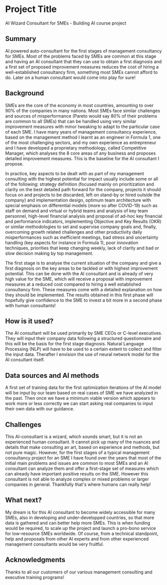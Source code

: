 <!-- This is the markdown template for the final project of the Building AI course, 
created by Reaktor Innovations and University of Helsinki. 
Copy the template, paste it to your GitHub README and edit! -->

# Project Title

AI Wizard Consultant for SMEs - Building AI course project

## Summary

AI powered auto-consultant for the first stages of management consultancy for SMEs. Most of the problems faced by SMEs are common at this stage and having an AI consultant that they can use to obtain a first diagnosis and a first set of proposed improvement measures reduces the cost of hiring a well-established consultancy firm, something most SMEs cannot afford to do. Later on a human consultant would come into play for sure! 


## Background

SMEs are the core of the economy in most countries, amounting to over 90% of the companies in many nations. Most SMEs face similar challenges and sources of misperformance (Pareto would say 80% of their problems are common to all SMEs) that can be handled using very similar improvement measures with minor tweaking to adapt to the particular case of each SME. I have many years of management consultancy experience, based on the management method I learnt as an engineer in Formula 1, one of the most challenging sectors, and my own experience as entrepreneur and I have developed a proprietary methodology, called Competitive Manager, which analyses the 8 core areas of any business and proposes detailed improvement measures. This is the baseline for the AI consultant I propose. 

In practice, key aspects to be dealt with as part of my management consulting with the highest potential for impact usually include some or all of the following: strategy definition (focused mainly on prioritization and clarity on the best detailed path forward for the company, projects it should focus on and projects to be discarded, left on stand-by or hired outside the company) and implementation design, optimum team architecture with special emphasis on differential models (more so after COVID-19) such as staff on demand and virtual or hybrid teams and analysis of key team personnel, high-level financial analysis and proposal of ad-hoc key financial and performance indicators, implementing Objective and Key Results (OKR) or similar methodologies to set and supervise company goals and, finally, overcoming growth related challenges and other productivity daily misperformances such as inefficient meetings, bad stress and uncertainty handling (key aspects for instance in Formula 1), poor innovation techniques, priorities that keep changing weekly, lack of clarity and bad or slow decision making by top management. 

The first stage is to analyse the current situation of the company and give a first diagnosis on the key areas to be tackled or with highest improvement potential. This can be done with the AI consultant and is already of very high value for the SME, which will receive a proposal with improvement measures at a reduced cost compared to hiring a well established consultancy firm. These measures come with a detailed explanation on how they should be implemented. The results obtained in this first phase will hopefully give confidence to the SME to invest a bit more in a second phase with human consultants!


## How is it used?

The AI consultant will be used primarily by SME CEOs or C-level executives. They will input their company data following a structured questionnaire and this will be the basis for the first stage diagnosis. Natural Language Processing (NLP) will have to be used to a certain extent to collect and filter the input data. Therafter I envision the use of neural network model for the AI consultant itself.

## Data sources and AI methods

A first set of training data for the first optimization iterations of the AI model will be input by our team based on real cases of SME we have analyzed in the past.
Then once we have a minimum viable version which appears to work more or less correctly we can start asking real companies to input their own data with our guidance.


## Challenges

This AI-consultant is a wizard, which sounds smart, but it is not an experienced human consultant. It cannot pick up many of the nuances and details that make consulting an art, based on experience and methods, but not pure magic. However, for the first stages of a typical management consultancy project for an SME I have found over the years that most of the initial main problems and issues are common to most SMEs and an AI consultant can analyze them and offer a first-stage set of measures which can already have important positive results on the SME. However this consultant is not able to analyze complex or mixed problems or larger companies in general. Thankfully that's where humans can really help! 

## What next?

My dream is for this AI consultant to become widely accessible for many SMEs, also in developing and under-developped countries, so that more data is gathered and can better help more SMEs. This is when funding would be required, to scale up the project and launch a pro-bono service for low-resource SMEs worldwide. Of course, from a technical standpoint, help and proposals from other AI experts and from other experienced management consultants would be very fruitful.


## Acknowledgments

Thanks to all our customers of our various management consulting and executive training programs!

